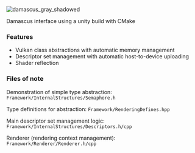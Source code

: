 ![damascus_gray_shadowed](https://user-images.githubusercontent.com/26748509/127756150-da6d3d30-f764-4277-aa00-7bf0a0111080.png)


Damascus interface using a unity build with CMake

### Features

* Vulkan class abstractions with automatic memory management
* Descriptor set management with automatic host-to-device uploading
* Shader reflection 

### Files of note

Demonstration of simple type abstraction: `Framework/InternalStructures/Semaphore.h`

Type definitions for abstraction: `Framework/RenderingDefines.hpp`

Main descriptor set management logic: `Framework/InternalStructures/Descriptors.h/cpp`

Renderer (rendering context management): `Framework/Renderer/Renderer.h/cpp`


